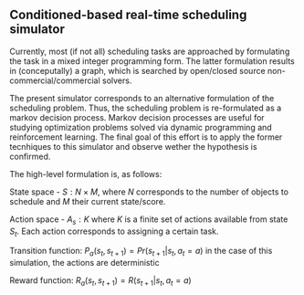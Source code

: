 ## Conditioned-based real-time scheduling simulator

Currently, most (if not all) scheduling tasks are approached by formulating the task in a mixed integer programming form. The latter formulation results in (conceputally) a graph, which is searched by open/closed source non-commercial/commercial solvers. 

The present simulator corresponds to an alternative formulation of the scheduling problem. Thus, the scheduling problem is re-formulated as a markov decision process. Markov decision processes are useful for studying optimization problems solved via dynamic programming and reinforcement learning. The final goal of this effort is to apply the former tecnhiques to this simulator and observe wether the hypothesis is confirmed.

The high-level formulation is, as follows:

State space - $S : N \times M$, where $N$ corresponds to the number of objects to schedule and $M$ their current state/score.

Action space - $A_s: K$ where $K$ is a finite set of actions available from state $S_t$. Each action corresponds to assigning a certain task.

Transition function: $P_a(s_t, s_{t+1}) = Pr(s_{t+1} | s_t, a_t = a)$ in the case of this simulation, the actions are deterministic

Reward function: $R_a(s_t, s_{t+1}) = R(s_{t+1} | s_t, a_t = a)$